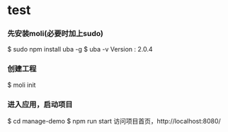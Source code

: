 # test
### 先安装moli(必要时加上sudo)

$ sudo npm install uba -g 
$ uba -v
Version : 2.0.4
### 创建工程
$ moli init

### 进入应用，启动项目
$ cd manage-demo
$ npm run start
访问项目首页，http://localhost:8080/
